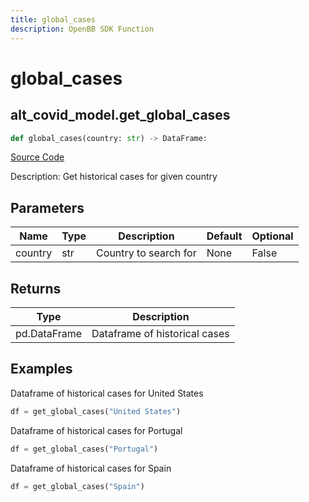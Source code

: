 ```yaml
---
title: global_cases
description: OpenBB SDK Function
---
```

# global_cases

## alt_covid_model.get_global_cases

```python
def global_cases(country: str) -> DataFrame:
```
[Source Code](https://github.com/OpenBB-finance/OpenBBTerminal/tree/main/openbb_terminal/alternative/covid/covid_model.py#L25)

Description: Get historical cases for given country

## Parameters

| Name | Type | Description | Default | Optional |
| ---- | ---- | ----------- | ------- | -------- |
| country | str | Country to search for | None | False |

## Returns

| Type | Description |
| ---- | ----------- |
| pd.DataFrame | Dataframe of historical cases |

## Examples

Dataframe of historical cases for United States


```python
df = get_global_cases("United States")
```

Dataframe of historical cases for Portugal


```python
df = get_global_cases("Portugal")
```

Dataframe of historical cases for Spain
```python
df = get_global_cases("Spain")
```

